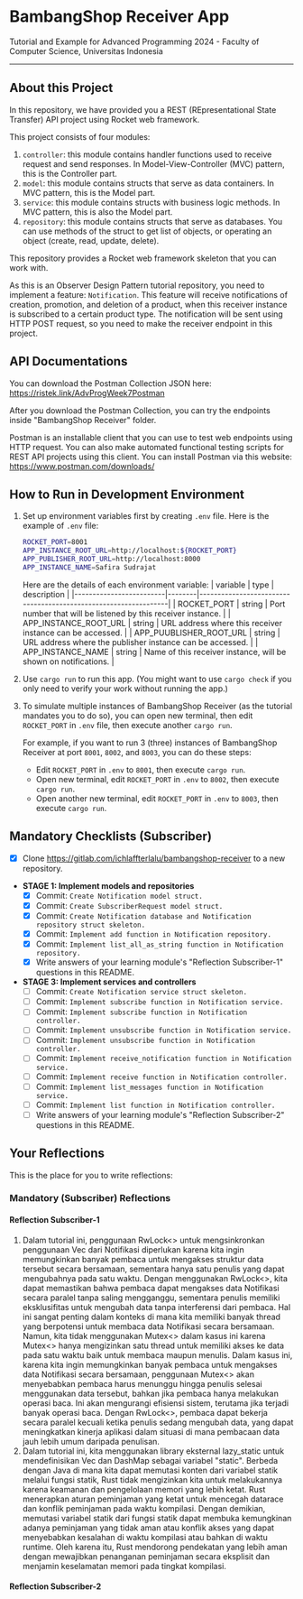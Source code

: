 # BambangShop Receiver App
Tutorial and Example for Advanced Programming 2024 - Faculty of Computer Science, Universitas Indonesia

---

## About this Project
In this repository, we have provided you a REST (REpresentational State Transfer) API project using Rocket web framework.

This project consists of four modules:
1.  `controller`: this module contains handler functions used to receive request and send responses.
    In Model-View-Controller (MVC) pattern, this is the Controller part.
2.  `model`: this module contains structs that serve as data containers.
    In MVC pattern, this is the Model part.
3.  `service`: this module contains structs with business logic methods.
    In MVC pattern, this is also the Model part.
4.  `repository`: this module contains structs that serve as databases.
    You can use methods of the struct to get list of objects, or operating an object (create, read, update, delete).

This repository provides a Rocket web framework skeleton that you can work with.

As this is an Observer Design Pattern tutorial repository, you need to implement a feature: `Notification`.
This feature will receive notifications of creation, promotion, and deletion of a product, when this receiver instance is subscribed to a certain product type.
The notification will be sent using HTTP POST request, so you need to make the receiver endpoint in this project.

## API Documentations

You can download the Postman Collection JSON here: https://ristek.link/AdvProgWeek7Postman

After you download the Postman Collection, you can try the endpoints inside "BambangShop Receiver" folder.

Postman is an installable client that you can use to test web endpoints using HTTP request.
You can also make automated functional testing scripts for REST API projects using this client.
You can install Postman via this website: https://www.postman.com/downloads/

## How to Run in Development Environment
1.  Set up environment variables first by creating `.env` file.
    Here is the example of `.env` file:
    ```bash
    ROCKET_PORT=8001
    APP_INSTANCE_ROOT_URL=http://localhost:${ROCKET_PORT}
    APP_PUBLISHER_ROOT_URL=http://localhost:8000
    APP_INSTANCE_NAME=Safira Sudrajat
    ```
    Here are the details of each environment variable:
    | variable                | type   | description                                                     |
    |-------------------------|--------|-----------------------------------------------------------------|
    | ROCKET_PORT             | string | Port number that will be listened by this receiver instance.    |
    | APP_INSTANCE_ROOT_URL   | string | URL address where this receiver instance can be accessed.       |
    | APP_PUUBLISHER_ROOT_URL | string | URL address where the publisher instance can be accessed.       |
    | APP_INSTANCE_NAME       | string | Name of this receiver instance, will be shown on notifications. |
2.  Use `cargo run` to run this app.
    (You might want to use `cargo check` if you only need to verify your work without running the app.)
3.  To simulate multiple instances of BambangShop Receiver (as the tutorial mandates you to do so),
    you can open new terminal, then edit `ROCKET_PORT` in `.env` file, then execute another `cargo run`.

    For example, if you want to run 3 (three) instances of BambangShop Receiver at port `8001`, `8002`, and `8003`, you can do these steps:
    -   Edit `ROCKET_PORT` in `.env` to `8001`, then execute `cargo run`.
    -   Open new terminal, edit `ROCKET_PORT` in `.env` to `8002`, then execute `cargo run`.
    -   Open another new terminal, edit `ROCKET_PORT` in `.env` to `8003`, then execute `cargo run`.

## Mandatory Checklists (Subscriber)
-   [x] Clone https://gitlab.com/ichlaffterlalu/bambangshop-receiver to a new repository.
-   **STAGE 1: Implement models and repositories**
    -   [x] Commit: `Create Notification model struct.`
    -   [x] Commit: `Create SubscriberRequest model struct.`
    -   [x] Commit: `Create Notification database and Notification repository struct skeleton.`
    -   [x] Commit: `Implement add function in Notification repository.`
    -   [x] Commit: `Implement list_all_as_string function in Notification repository.`
    -   [x] Write answers of your learning module's "Reflection Subscriber-1" questions in this README.
-   **STAGE 3: Implement services and controllers**
    -   [ ] Commit: `Create Notification service struct skeleton.`
    -   [ ] Commit: `Implement subscribe function in Notification service.`
    -   [ ] Commit: `Implement subscribe function in Notification controller.`
    -   [ ] Commit: `Implement unsubscribe function in Notification service.`
    -   [ ] Commit: `Implement unsubscribe function in Notification controller.`
    -   [ ] Commit: `Implement receive_notification function in Notification service.`
    -   [ ] Commit: `Implement receive function in Notification controller.`
    -   [ ] Commit: `Implement list_messages function in Notification service.`
    -   [ ] Commit: `Implement list function in Notification controller.`
    -   [ ] Write answers of your learning module's "Reflection Subscriber-2" questions in this README.

## Your Reflections
This is the place for you to write reflections:

### Mandatory (Subscriber) Reflections

#### Reflection Subscriber-1
1. Dalam tutorial ini, penggunaan RwLock<> untuk mengsinkronkan penggunaan Vec dari Notifikasi diperlukan karena kita ingin memungkinkan banyak pembaca untuk mengakses struktur data tersebut secara bersamaan, sementara hanya satu penulis yang dapat mengubahnya pada satu waktu. Dengan menggunakan RwLock<>, kita dapat memastikan bahwa pembaca dapat mengakses data Notifikasi secara paralel tanpa saling mengganggu, sementara penulis memiliki eksklusifitas untuk mengubah data tanpa interferensi dari pembaca. Hal ini sangat penting dalam konteks di mana kita memiliki banyak thread yang berpotensi untuk membaca data Notifikasi secara bersamaan.
Namun, kita tidak menggunakan Mutex<> dalam kasus ini karena Mutex<> hanya mengizinkan satu thread untuk memiliki akses ke data pada satu waktu baik untuk membaca maupun menulis. Dalam kasus ini, karena kita ingin memungkinkan banyak pembaca untuk mengakses data Notifikasi secara bersamaan, penggunaan Mutex<> akan menyebabkan pembaca harus menunggu hingga penulis selesai menggunakan data tersebut, bahkan jika pembaca hanya melakukan operasi baca. Ini akan mengurangi efisiensi sistem, terutama jika terjadi banyak operasi baca. Dengan RwLock<>, pembaca dapat bekerja secara paralel kecuali ketika penulis sedang mengubah data, yang dapat meningkatkan kinerja aplikasi dalam situasi di mana pembacaan data jauh lebih umum daripada penulisan.
2. Dalam tutorial ini, kita menggunakan library eksternal lazy_static untuk mendefinisikan Vec dan DashMap sebagai variabel "static". Berbeda dengan Java di mana kita dapat memutasi konten dari variabel statik melalui fungsi statik, Rust tidak mengizinkan kita untuk melakukannya karena keamanan dan pengelolaan memori yang lebih ketat. Rust menerapkan aturan peminjaman yang ketat untuk mencegah datarace dan konflik peminjaman pada waktu kompilasi. Dengan demikian, memutasi variabel statik dari fungsi statik dapat membuka kemungkinan adanya peminjaman yang tidak aman atau konflik akses yang dapat menyebabkan kesalahan di waktu kompilasi atau bahkan di waktu runtime. Oleh karena itu, Rust mendorong pendekatan yang lebih aman dengan mewajibkan penanganan peminjaman secara eksplisit dan menjamin keselamatan memori pada tingkat kompilasi.
#### Reflection Subscriber-2
